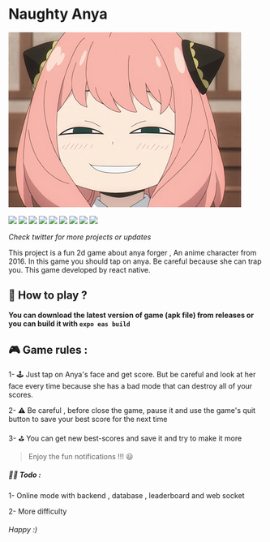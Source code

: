 # Naughty Anya

![](https://github.com/hosseinyn/NaughtyAnya/blob/main/assets/images/anya.png?raw=true)

 ![](https://img.shields.io/badge/Javascript-black?style=for-the-badge&logo=javascript&logoColor=yellow)  ![](https://img.shields.io/badge/Typescript-black?style=for-the-badge&logo=typescript&logoColor=blue)  ![](https://img.shields.io/badge/REACT-NATIVE-black?style=for-the-badge&logo=react)   ![](https://img.shields.io/badge/ANDROID-black?style=for-the-badge&logo=android) 
 ![](https://img.shields.io/badge/NESTJS-black?style=for-the-badge&logo=nestjs)   ![](https://img.shields.io/badge/TYPE-ORM-black?style=for-the-badge&logo=typeorm) ![](https://img.shields.io/badge/POSTGRESQL-black?style=for-the-badge&logo=postgresql)  ![](https://img.shields.io/badge/SOCKETIO-black?style=for-the-badge&logo=socket.io) 
 ![](https://img.shields.io/static/v1?label=Twitter&message=Updates-and-information&color=ff&style=flat)

*Check twitter for more projects or updates*

This project is a fun 2d game about anya forger , An anime character from 2016. In this game you should tap on anya. Be careful because she can trap you. This game developed by react native.


## 🤔 How to play ?

**You can download the latest version of game (apk file) from releases or you can build it with `expo eas build`**

## 🎮 Game rules :
1- 🕹️ Just tap on Anya's face and get score. But be careful and look at her  face every time because she has a bad mode that can destroy all of your scores.

2- ⚠️ Be careful , before close the game, pause it and use the game's quit button to save your best score for the next time

3- ⛳ You can get new best-scores and save it and try to make it more

> Enjoy the fun notifications !!! 😃


##### 🧑‍🏫 Todo : 
1- Online mode with backend , database , leaderboard and web socket

2- More difficulty














###### *Happy :)*
